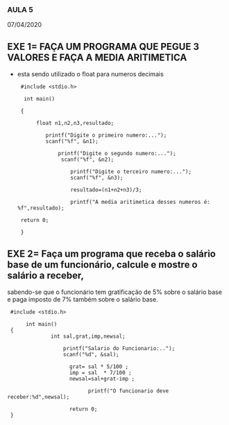 ### AULA 5
07/04/2020

## EXE 1= FAÇA UM PROGRAMA QUE PEGUE 3 VALORES E FAÇA A MEDIA ARITIMETICA

- esta sendo utilizado o float para numeros decimais

       #include <stdio.h>

        int main()

       {

            float n1,n2,n3,resultado;
       
               printf("Digite o primeiro numero:...");
               scanf("%f", &n1);
          
                   printf("Digite o segundo numero:...");
                    scanf("%f", &n2);
             
                       printf("Digite o terceiro numero:...");
                       scanf("%f", &n3);
                
                       resultado=(n1+n2+n3)/3;
                
                       printf("A media aritimetica desses numeros é:  %f",resultado);
                
       return 0;

       }
       
## EXE 2= Faça um programa que receba o salário base de um funcionário, calcule e mostre o salário a receber,
sabendo-se que o funcionário tem gratificação de 5% sobre o salário base e paga imposto de 7% também
sobre o salário base.

     #include <stdio.h>

          int main()
     {
                  int sal,grat,imp,newsal;
    
                      printf("Salario do Funcionario:..");
                      scanf("%d", &sal);
            
                        grat= sal * 5/100 ;
                        imp = sal  * 7/100 ;
                        newsal=sal+grat-imp ;
                
                              printf("O funcionario deve receber:%d",newsal);
                    
                        return 0;
     }

























